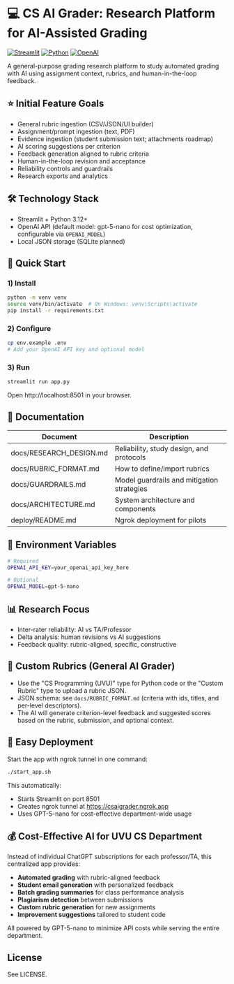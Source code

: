 # 💻 CS AI Grader: Research Platform for AI-Assisted Grading

[![Streamlit](https://img.shields.io/badge/Streamlit-FF4B4B?style=for-the-badge&logo=streamlit&logoColor=white)](https://streamlit.io/)
[![Python](https://img.shields.io/badge/Python-3776AB?style=for-the-badge&logo=python&logoColor=white)](https://python.org/)
[![OpenAI](https://img.shields.io/badge/OpenAI-412991?style=for-the-badge&logo=openai&logoColor=white)](https://openai.com/)

A general-purpose grading research platform to study automated grading with AI using assignment context, rubrics, and human-in-the-loop feedback.

## ⭐ Initial Feature Goals

- General rubric ingestion (CSV/JSON/UI builder)
- Assignment/prompt ingestion (text, PDF)
- Evidence ingestion (student submission text; attachments roadmap)
- AI scoring suggestions per criterion
- Feedback generation aligned to rubric criteria
- Human-in-the-loop revision and acceptance
- Reliability controls and guardrails
- Research exports and analytics

## 🛠 Technology Stack

- Streamlit + Python 3.12+
- OpenAI API (default model: gpt-5-nano for cost optimization, configurable via `OPENAI_MODEL`)
- Local JSON storage (SQLite planned)

## 🚀 Quick Start

### 1) Install
```bash
python -m venv venv
source venv/bin/activate  # On Windows: venv\Scripts\activate
pip install -r requirements.txt
```

### 2) Configure
```bash
cp env.example .env
# Add your OpenAI API key and optional model
```

### 3) Run
```bash
streamlit run app.py
```
Open http://localhost:8501 in your browser.

## 📖 Documentation

| Document | Description |
|----------|-------------|
| docs/RESEARCH_DESIGN.md | Reliability, study design, and protocols |
| docs/RUBRIC_FORMAT.md | How to define/import rubrics |
| docs/GUARDRAILS.md | Model guardrails and mitigation strategies |
| docs/ARCHITECTURE.md | System architecture and components |
| deploy/README.md | Ngrok deployment for pilots |

## 🔧 Environment Variables

```bash
# Required
OPENAI_API_KEY=your_openai_api_key_here

# Optional
OPENAI_MODEL=gpt-5-nano
```

## 📊 Research Focus

- Inter-rater reliability: AI vs TA/Professor
- Delta analysis: human revisions vs AI suggestions
- Feedback quality: rubric-aligned, specific, constructive

## 🧩 Custom Rubrics (General AI Grader)

- Use the "CS Programming (UVU)" type for Python code or the "Custom Rubric" type to upload a rubric JSON.
- JSON schema: see `docs/RUBRIC_FORMAT.md` (criteria with ids, titles, and per-level descriptors).
- The AI will generate criterion-level feedback and suggested scores based on the rubric, submission, and optional context.

## 🚀 Easy Deployment

Start the app with ngrok tunnel in one command:

```bash
./start_app.sh
```

This automatically:
- Starts Streamlit on port 8501
- Creates ngrok tunnel at https://csaigrader.ngrok.app
- Uses GPT-5-nano for cost-effective department-wide usage

## 💰 Cost-Effective AI for UVU CS Department

Instead of individual ChatGPT subscriptions for each professor/TA, this centralized app provides:
- **Automated grading** with rubric-aligned feedback
- **Student email generation** with personalized feedback
- **Batch grading summaries** for class performance analysis
- **Plagiarism detection** between submissions
- **Custom rubric generation** for new assignments
- **Improvement suggestions** tailored to student code

All powered by GPT-5-nano to minimize API costs while serving the entire department.

## License
See LICENSE. 
